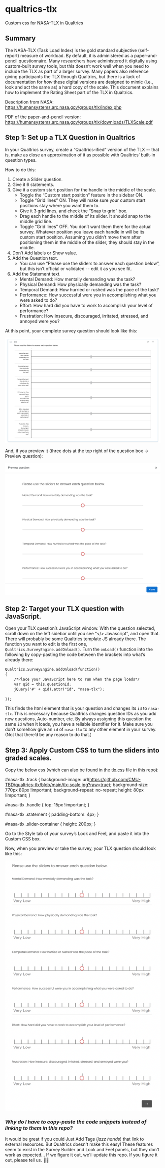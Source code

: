 # qualtrics-tlx

Custom css for NASA-TLX in Qualtrics

## Summary

The NASA-TLX (Task Load Index) is the gold standard subjective (self-report) measure of workload. By default, it is administered as a paper-and-pencil questionnaire. Many researchers have administered it digitally using custom-built survey tools, but this doesn’t work well when you need to include the TLX as part of a larger survey. Many papers also reference giving participants the TLX through Qualtrics, but there is a lack of documentation for _how_ these digital versions are designed to mimic (i.e., look and act the same as) a hard copy of the scale. This document explains how to implement the Rating Sheet part of the TLX in Qualtrics.

Description from NASA: https://humansystems.arc.nasa.gov/groups/tlx/index.php

PDF of the paper-and-pencil version: https://humansystems.arc.nasa.gov/groups/tlx/downloads/TLXScale.pdf

## Step 1: Set up a TLX Question in Qualtrics

In your Qualtrics survey, create a “Qualtrics-ified” version of the TLX -- that is, make as close an approximation of it as possible with Qualtrics’ built-in question types.

How to do this:

1. Create a Slider question.
2. Give it 6 statements.
3. Give it a custom start position for the handle in the middle of the scale.
   - Toggle the “Custom start position” feature in the sidebar ON.
   - Toggle “Grid lines” ON. They will make sure your custom start positions stay where you want them to.
   - Give it 3 grid lines, and check the “Snap to grid” box.
   - Drag each handle to the middle of its slider. It should snap to the middle grid line.
   - Toggle “Grid lines” OFF. You don’t want them there for the actual survey. Whatever position you leave each handle in will be its custom start position. Assuming you didn’t move them after positioning them in the middle of the slider, they should stay in the middle.
4. Don’t Add labels or Show value.
5. Add the Question text.
   - You can use “Please use the sliders to answer each question below”, but this isn’t official or validated -- edit it as you see fit.
6. Add the Statement text.
   - Mental Demand: How mentally demanding was the task?
   - Physical Demand: How physically demanding was the task?
   - Temporal Demand: How hurried or rushed was the pace of the task?
   - Performance: How successful were you in accomplishing what you were asked to do?
   - Effort: How hard did you have to work to accomplish your level of performance?
   - Frustration: How insecure, discouraged, irritated, stressed, and annoyed were you?

At this point, your complete survey question should look like this:

![Six sliders, one for each item, with tick marks in the middle](/edit-question.png "Question in Survey Builder")

And, if you preview it (three dots at the top right of the question box -> Preview question):

![Four sliders, one for each of the first TLX items, with circular handles in the middle](/preview-question-before-customstyle.png "Question in Preview Question window")

## Step 2: Target your TLX question with JavaScript.

Open your TLX question’s JavaScript window.
With the question selected, scroll down on the left sidebar until you see “</> Javascript”, and open that.
There will probably be some Qualtrics template JS already there. The function you want to edit is the first one, `Qualtrics.SurveyEngine.addOnload()`.
Turn the `onLoad()` function into the following by copy-pasting the code between the brackets into what’s already there:

    Qualtrics.SurveyEngine.addOnload(function()
    {
    	/*Place your JavaScript here to run when the page loads*/
    	var qid = this.questionId;
    	jQuery('#' + qid).attr("id", "nasa-tlx");

    });

This finds the html element that is your question and changes its `id` to `nasa-tlx`. This is necessary because Qualtrics changes question IDs as you add new questions, Auto-number, etc. By always assigning this question the same `id` when it loads, you have a reliable identifier for it.
Make sure you don’t somehow give an `id` of `nasa-tlx` to any other element in your survey. (Not that there’d be any reason to do that.)

## Step 3: Apply Custom CSS to turn the sliders into graded scales.

Copy the below css (which can also be found in the [tlx.css](/tlx.css) file in this repo):

   #nasa-tlx .track {
      background-image: url(https://github.com/CMU-TBD/qualtrics-tlx/blob/main/tlx-scale.jpg?raw=true);
      background-size: 770px 80px !important;
      background-repeat: no-repeat;
      height: 80px !important;
   }
   
   #nasa-tlx .handle {
      top: 15px !important;
   }

   #nasa-tlx .statement {
      padding-bottom: 4px;
   }

   #nasa-tlx .slider-container {
      height: 200px;
   }
   
Go to the Style tab of your survey’s Look and Feel, and paste it into the Custom CSS box.

Now, when you preview or take the survey, your TLX question should look like this:

![The slider image, but with the graded scales](/qualtrics-tlx-question.png "Tada! NASA-TLX in Qualtrics")

### _Why do I have to copy-paste the code snippets instead of linking to them in this repo?_

It would be great if you could Just Add Tags (*jazz hands*) that link to external resources. But Qualtrics doesn't make this easy! These features seem to exist in the Survey Builder and Look and Feel panels, but they don't work as expected... If we figure it out, we'll update this repo. If you figure it out, please tell us. 🤷‍♀️
